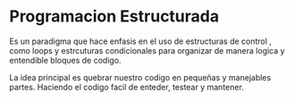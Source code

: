 # Programacion Estructurada

Es un paradigma que hace enfasis en el uso de estructuras de control , como loops y estrcuturas condicionales para organizar de manera logica y entendible bloques de codigo.

La idea principal es quebrar nuestro codigo en pequeñas y manejables partes. Haciendo el codigo facil de enteder, testear y mantener.
